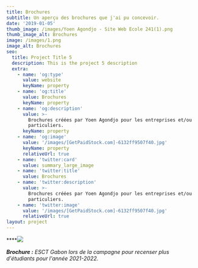 ```yaml
---
title: Brochures
subtitle: Un aperçu des brochures que j'ai pu concevoir.
date: '2019-01-05'
thumb_image: /images/Yoen Agondjo - Site Web Ecole 241(1).png
thumb_image_alt: Brochures
image: /images/1.png
image_alt: Brochures
seo:
  title: Project Title 5
  description: This is the project 5 description
  extra:
    - name: 'og:type'
      value: website
      keyName: property
    - name: 'og:title'
      value: Brochures
      keyName: property
    - name: 'og:description'
      value: >-
        Brochures créées par Yoen Agondjo pour les entreprises et/ou
        particuliers.
      keyName: property
    - name: 'og:image'
      value: '/images/[GetPaidStock.com]-6132ff9507f40.jpg'
      keyName: property
      relativeUrl: true
    - name: 'twitter:card'
      value: summary_large_image
    - name: 'twitter:title'
      value: Brochures
    - name: 'twitter:description'
      value: >-
        Brochures créées par Yoen Agondjo pour les entreprises et/ou
        particuliers.
    - name: 'twitter:image'
      value: '/images/[GetPaidStock.com]-6132ff9507f40.jpg'
      relativeUrl: true
layout: project
---
```

****![](/images/Brochure%20ESCT%20Gabon%20-%20Fiche%201.png)

***Brochure :*** *ESCT Gabon lors de la campagne pour recenser plus d'étudiants pour l'année 2021-2022.*
